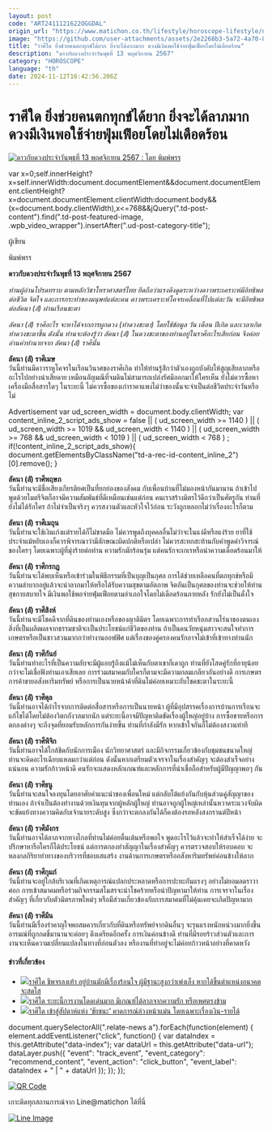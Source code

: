 ```yaml
---
layout: post
code: "ART2411121622OGGDAL"
origin_url: "https://www.matichon.co.th/lifestyle/horoscope-lifestyle/news_4892307"
image: "https://github.com/user-attachments/assets/2e2268b3-5a72-4a70-8d44-724df1a8ae8d"
title: "ราศีใด ยิ่งช่วยคนตกทุกข์ได้ยาก ยิ่งจะได้ลาภมาก ดวงมีเงินพอใช้จ่ายฟุ่มเฟือยโดยไม่เดือดร้อน"
description: "ดาวกับดวงประจำวันพุธที่ 13 พฤศจิกายน 2567"
category: "HOROSCOPE"
language: "th"
date: 2024-11-12T16:42:56.206Z
---
```


# ราศีใด ยิ่งช่วยคนตกทุกข์ได้ยาก ยิ่งจะได้ลาภมาก ดวงมีเงินพอใช้จ่ายฟุ่มเฟือยโดยไม่เดือดร้อน

[![ดาวกับดวงประจำวันพุธที่ 13 พฤศจิกายน 2567 : โดย พิมพ์พรร](https://www.matichon.co.th/wp-content/uploads/2024/11/ดวงรายวัน12ราศี-728x520-พุธ-1.jpg "wed")](https://www.matichon.co.th/wp-content/uploads/2024/11/ดวงรายวัน12ราศี-728x520-พุธ-1.jpg)

var x=0;self.innerHeight?x=self.innerWidth:document.documentElement&&document.documentElement.clientHeight?x=document.documentElement.clientWidth:document.body&&(x=document.body.clientWidth),x<=768&&jQuery(".td-post-content").find(".td-post-featured-image, .wpb\_video\_wrapper").insertAfter(".ud-post-category-title");

ผู้เขียน

พิมพ์พรร

**ดาวกับดวงประจำวันพุธที่ 13 พฤศจิกายน 2567**

_ท่านผู้อ่านโปรดทราบ ตามหลักวิชาโหราศาสตร์ไทย ยึดถือว่าแรงดึงดูดระหว่างดาวพระเคราะห์มีอิทธิพลต่อชีวิต จิตใจ และการกระทำของมนุษย์แต่ละคน ดาวพระเคราะห์โคจรเคลื่อนที่ไปแต่ละวัน จะมีอิทธิพลต่อลัคนา (ลั) ผ่านเรือนชะตา_

_ลัคนา (ลั) ราศีอะไร จะหาได้จากการผูกดวง (ทำดวงชะตา) โดยใช้ข้อมูล วัน เดือน ปีเกิด และเวลาเกิดทำดวงชะตาขึ้น ดังนั้น ท่านจะต้องรู้ว่า ลัคนา (ลั) ในดวงชะตาของท่านอยู่ในราศีอะไรเสียก่อน จึงค่อยอ่านคำทำนายจาก ลัคนา (ลั) ราศีนั้น_

**ลัคนา (ลั) ราศีเมษ**  
วันนี้ท่านมีดาวราหูโคจรในเรือนวินาศของราศีเกิด ทำให้ท่านรู้สึกว่าตัวเองถูกบังคับให้สูญเสียลาภหรืออะไรไปอย่างน่าเสียดาย เหมือนอัญมณีที่จมดินไม่สามารถเปล่งรัศมีออกมาให้ใครเห็น ยังไม่ควรซื้อหาเครื่องมือสื่อสารใดๆ ในระยะนี้ ไม่ควรซื้อของเก่าราคาแพงไม่ว่าของนั้นจะจำเป็นต่อชีวิตประจำวันหรือไม่

Advertisement var ud\_screen\_width = document.body.clientWidth; var content\_inline\_2\_script\_ads\_show = false || ( ud\_screen\_width >= 1140 ) || ( ud\_screen\_width >= 1019 && ud\_screen\_width < 1140 ) || ( ud\_screen\_width >= 768 && ud\_screen\_width < 1019 ) || ( ud\_screen\_width < 768 ) ; if(!content\_inline\_2\_script\_ads\_show){ document.getElementsByClassName("td-a-rec-id-content\_inline\_2")\[0\].remove(); }

**ลัคนา (ลั) ราศีพฤษภ**  
วันนี้ท่านจะมีชื่อเสียงเกียรติยศเป็นที่ยกย่องของสังคม กับเพื่อนบ้านที่ไม่มองหน้ากันมานาน ถ้าเข้าไปพูดด้วยไมตรีจิตก็อาจมีความสัมพันธ์ที่ดีเหมือนเช่นแต่ก่อน คนเราสร้างมิตรไว้ดีกว่าเป็นศัตรูกัน ท่านที่ยังไม่ได้รักใคร ถ้าไม่จำเป็นจริงๆ ควรสงวนตัวและหัวใจไว้ก่อน ระวังถูกหลอกไม่ว่าเรื่องอะไรก็ตาม

**ลัคนา (ลั) ราศีเมถุน**  
วันนี้ท่านจะใช้เงินเก่งแต่รายได้ก็ไม่ขาดมือ ไม่ควรพูดถึงบุคคลอื่นไม่ว่าจะในแง่ดีหรือแง่ร้าย ยาที่ใช้ประจำแม้หยิบเองก็ควรพิจารณาว่ามีลักษณะผิดปกติหรือเปล่า ไม่ควรสะทกสะท้านกับคำพูดคำวิจารณ์ของใครๆ โดยเฉพาะผู้ที่มุ่งร้ายต่อท่าน ความรักมักร้อนรุ่ม แต่คนรักจะเกเรหรือนำความเดือดร้อนมาให้

**ลัคนา (ลั) ราศีกรกฎ**  
วันนี้ท่านจะได้พบเห็นหรือเข้าร่วมในพิธีกรรมที่เป็นบุญเป็นกุศล การได้ช่วยเหลือคนที่ตกทุกข์หรือมีความลำบากอยู่แล้วจะนำลาภมาให้หรือได้รับความสุขตามอัตภาพ จิตอันเป็นกุศลของท่านจะช่วยให้ท่านสุขกายสบายใจ มีเงินพอใช้พอจ่ายฟุ่มเฟือยตามอำเภอใจโดยไม่เดือดร้อนภายหลัง รักยังไม่เป็นดั่งใจ

**ลัคนา (ลั) ราศีสิงห์**  
วันนี้ท่านจะมีโชคดีจากที่ดินของท่านเองหรือของญาติมิตร โดยเฉพาะการทำเรือกสวนไร่นาของตนเอง สิ่งที่เป็นผลิตผลจากธรรมชาติจะเป็นประโยชน์แก่ชีวิตของท่าน ถ้าเป็นคนวัยหนุ่มสาวจะสนใจทำการเกษตรหรือเป็นชาวสวนมากกว่าทำงานออฟฟิศ แต่เรื่องของคู่ครองคนรักอาจไม่เข้าที่เข้าทางท่านนัก

**ลัคนา (ลั) ราศีกันย์**  
วันนี้ท่านทำอะไรที่เป็นความลับจะมีผู้แอบรู้ถึงแม้ไม่เห็นกับตาเขาก็เดาถูก ท่านที่ยังโสดคู่รักที่อายุน้อยกว่าจะไม่เชื่อฟังท่านเอาเสียเลย การร่วมสมาคมกับใครก็ตามจะมีความกลมเกลียวกันอย่างดี การเกษตร การค้าขายอสังหาริมทรัพย์ หรือการเป็นนายหน้าค้าที่ดินไม่ค่อยเหมาะกับโชคชะตาในระยะนี้

**ลัคนา (ลั) ราศีตุล**  
วันนี้ท่านอาจได้กำไรจากการติดต่อสื่อสารหรือการเป็นนายหน้า ผู้ที่มีอุปสรรคเรื่องการบ้านการเรือนจะแก้ไขได้โดยไม่ต้องวิตกกังวลมากนัก แต่ระยะนี้อาจมีปัญหาติดขัดเรื่องผู้ใหญ่อยู่บ้าง การซื้อขายหรือการตกลงต่างๆ จะถึงจุดที่ยอมรับหลักการกันง่ายขึ้น ท่านที่กำลังมีรัก หากเข้าใจกันก็ไม่ต้องสงวนท่าที

**ลัคนา (ลั) ราศีพิจิก**  
วันนี้ท่านอาจได้ใกล้ชิดกับนักการเมือง นักวิทยาศาสตร์ และมีกิจกรรมเกี่ยวข้องกับชุมชนขนาดใหญ่ ท่านจะคิดอะไรเฉียบแหลมกว่าแต่ก่อน ดังนั้นหากเตรียมตัวเจรจาในเรื่องสำคัญๆ จะต้องสำเร็จอย่างแน่นอน ความรักก้าวหน้าดี คนรักจะแสดงหลักเกณฑ์และหลักการที่น่าเชื่อถือสำหรับผู้มีปัญญาพอๆ กัน

**ลัคนา (ลั) ราศีธนู**  
วันนี้ท่านจะสนใจลงทุนโดยอาศัยคำแนะนำของเพื่อนใหม่ แต่กลับโต้แย้งกันกับหุ้นส่วนคู่สัญญาของท่านเอง ถ้าจำเป็นต้องทำงานด้วยเงินทุนจากผู้หลักผู้ใหญ่ ท่านอาจถูกผู้ใหญ่เหล่านั้นหวาดระแวงจับผิด จะขัดแย้งทางความคิดกับเจ้านายระดับสูง ซึ่งกว่าจะตกลงกันได้ก็คงต้องรอหลังสงกรานต์ปีหน้า

**ลัคนา (ลั) ราศีมังกร**  
วันนี้ท่านอาจได้ลาภจากทางไกลที่ท่านไม่ค่อยตื่นเต้นหรือพอใจ พูดอะไรไว้แล้วจะทำให้สำเร็จได้ง่าย จะปรึกษาหารือใครก็ได้ประโยชน์ แต่การตกลงทำสัญญาในเรื่องสำคัญๆ ควรตรวจสอบให้รอบคอบ จะหลงกลกิริยาท่าทางของบริวารที่ชอบเสแสร้ง งานด้านการเกษตรหรืออสังหาริมทรัพย์ค่อนข้างให้ลาภ

**ลัคนา (ลั) ราศีกุมภ์**  
วันนี้ท่านจะอยู่ใกล้บริเวณที่เกิดเหตุการณ์แปลกประหลาดหรือการปะทะกันแรงๆ อย่างไม่ยอมลดราวาศอก การเข้าสมาคมหรือร่วมกิจกรรมสโมสรจะนำโชคร้ายหรือนำปัญหามาให้ท่าน การเจรจาในเรื่องสำคัญๆ ที่เกี่ยวกับตัวมิตรภาพใหม่ๆ หรือมีส่วนเกี่ยวข้องกับการสมาคมที่ไม่คุ้นเคยจะเกิดปัญหามาก

**ลัคนา (ลั) ราศีมีน**  
วันนี้ท่านมีเรื่องรำคาญใจพอสมควรเกี่ยวกับที่ดินหรือทรัพย์จากดินอื่นๆ จะรุนแรงหนักหน่วงมากยิ่งขึ้น อารมณ์ที่ถูกกดขี่มานานจะค่อยๆ ตึงเครียดอีกครั้ง การเงินค่อนข้างดี ท่านที่มีรอยร้าวส่วนตัวและการงานจะเห็นความเปลี่ยนแปลงในทางที่อ่อนตัวลง หรืองานที่ทำอยู่จะไม่ค่อยก้าวหน้าอย่างที่คาดหวัง

#### ข่าวที่เกี่ยวข้อง

*   [![](https://www.matichon.co.th/wp-content/uploads/2024/11/ดวงรายวัน12ราศี-728x520-อัง-1.jpg)ราศีใด ชีพจรลงเท้า อยู่บ้านมักมีเรื่องร้อนใจ ผู้มีฐานะสูงกว่าเพ่งเล็ง หากได้ขึ้นตำแหน่งอนาคตจะสดใส](https://www.matichon.co.th/lifestyle/horoscope-lifestyle/news_4891394)
*   [![](https://www.matichon.co.th/wp-content/uploads/2024/11/Mon-1.jpg)ราศีใด ระยะนี้การงานโดดเด่นมาก มีเกณฑ์ได้ลาภจากความรัก หรือเพศตรงข้าม](https://www.matichon.co.th/lifestyle/horoscope-lifestyle/news_4890092)
*   [![](https://www.matichon.co.th/wp-content/uploads/2024/11/D-1-1.jpg)ราศีใด เข้าสู่สัปดาห์แห่ง ‘ชัยชนะ’ คาดการณ์ล่วงหน้าแม่น โดยเฉพาะเรื่องเงิน-รายได้](https://www.matichon.co.th/lifestyle/horoscope-lifestyle/news_4888829)

document.querySelectorAll(".relate-news a").forEach(function(element) { element.addEventListener("click", function() { var dataIndex = this.getAttribute("data-index"); var dataUrl = this.getAttribute("data-url"); dataLayer.push({ "event": "track\_event", "event\_category": "recommend\_content", "event\_action": "click\_button", "event\_label": dataIndex + " | " + dataUrl }); }); });

[![QR Code](https://www.matichon.co.th/wp-content/uploads/2023/07/wob1371z.jpg)](https://lin.ee/ht0nDxX)

เกาะติดทุกสถานการณ์จาก Line@matichon ได้ที่นี่

[![Line Image](https://www.matichon.co.th/wp-content/uploads/2023/07/th.png)](https://lin.ee/ht0nDxX)
